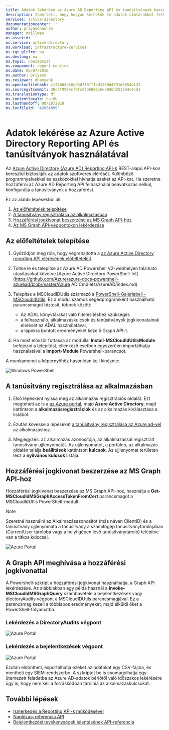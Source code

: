 ```yaml
---
title: Adatok lekérése az Azure AD Reporting API és tanúsítványok használatával | Microsoft Docs
description: Ismerteti, hogy hogyan kérhetők le adatok címtárakból felhasználói beavatkozás nélkül az Azure AD Reporting API és tanúsítványalapú hitelesítés használatával.
services: active-directory
documentationcenter: ''
author: priyamohanram
manager: mtillman
ms.assetid: ''
ms.service: active-directory
ms.workload: infrastructure-services
ms.tgt_pltfrm: na
ms.devlang: na
ms.topic: conceptual
ms.component: report-monitor
ms.date: 05/07/2018
ms.author: priyamo
ms.reviewer: dhanyahk
ms.openlocfilehash: c1f5b88dc8cd6d7f8ff1cd1269d4791d5654e133
ms.sourcegitcommit: 30c7f9994cf6fcdfb580616ea8d6d251364c0cd1
ms.translationtype: MT
ms.contentlocale: hu-HU
ms.lasthandoff: 08/18/2018
ms.locfileid: "42054099"
---
```

# <a name="get-data-using-the-azure-active-directory-reporting-api-with-certificates"></a>Adatok lekérése az Azure Active Directory Reporting API és tanúsítványok használatával

Az [Azure Active Directory (Azure AD) Reporting API-k](concept-reporting-api.md) REST-alapú API-kon keresztül biztosítják az adatok szoftveres elérését. Különböző programnyelvekkel és eszközökkel hívhatja ezeket az API-kat. Ha szeretne hozzáférni az Azure AD Reporting API felhasználói beavatkozás nélkül, konfigurálja a tanúsítványok a hozzáférést.

Ez az alábbi lépésekből áll:

1. [Az előfeltételek telepítése](#install-prerequisites)
2. [A tanúsítvány regisztrálása az alkalmazásban](#register-the-certificate-in-your-app)
3. [Hozzáférési jogkivonat beszerzése az MS Graph API-hoz](#get-an-access-token-for-ms-graph-api)
4. [Az MS Graph API-végpontokon lekérdezése](#query-the-ms-graph-api-endpoints)


## <a name="install-prerequisites"></a>Az előfeltételek telepítése

1. Győződjön meg róla, hogy végrehajtotta a [az Azure Active Directory reporting API elérésének előfeltételeit](howto-configure-prerequisites-for-reporting-api.md). 

2. Töltse le és telepítse az Azure AD Powershell V2-webhelyen található utasításokat követve [Azure Active Directory PowerShell-lel](https://github.com/Azure/azure-docs-powershell-azuread/blob/master/Azure AD Cmdlets/AzureAD/index.md)

3. Telepítse a MSCloudIDUtils származó a [PowerShell-Galériabeli - MSCloudIdUtils](https://www.powershellgallery.com/packages/MSCloudIdUtils/). Ez a modul számos segédprogramként használható parancsmagot biztosít, többek között:
    - Az ADAL könyvtárakat való hitelesítéshez szükséges
    - a felhasználó, alkalmazáskulcsok és tanúsítványok jogkivonatainak elérését az ADAL használatával,
    - a lapokra bontott eredményeket kezelő Graph API-t.

4. Ha most először futtassa az modullal **Install-MSCloudIdUtilsModule** befejezni a telepítést, ellenkező esetben egyszerűen importálhatja használatával a **Import-Module** Powershell-parancsot.

A munkamenet a képernyőhöz hasonlóan kell kinéznie:

  ![Windows PowerShell](./media/tutorial-access-api-with-certificates/module-install.png)

## <a name="register-the-certificate-in-your-app"></a>A tanúsítvány regisztrálása az alkalmazásban

1. Első lépésként nyissa meg az alkalmazás regisztrációs oldalát. Ezt megteheti az is a [az Azure portal](https://portal.azure.com), majd **Azure Active Directory**, majd kattintson a **alkalmazásregisztrációk** és az alkalmazás kiválasztása a listából. 

2. Ezután kövesse a lépéseket [a tanúsítvány regisztrálása az Azure ad-vel](https://docs.microsoft.com/azure/active-directory/develop/active-directory-certificate-credentials#register-your-certificate-with-azure-ad) az alkalmazáshoz. 

3. Megjegyzés: az alkalmazás azonosítója, az alkalmazással regisztrált tanúsítvány ujjlenyomatát. Az ujjlenyomatot, a portálon, az alkalmazás oldalán találja **beállítások** kattintson **kulcsok**. Az ujjlenyomat területen lesz a **nyilvános kulcsok** listája.

  
## <a name="get-an-access-token-for-ms-graph-api"></a>Hozzáférési jogkivonat beszerzése az MS Graph API-hoz

Hozzáférési jogkivonat beszerzése az MS Graph API-hoz, használja a **Get-MSCloudIdMSGraphAccessTokenFromCert** parancsmagot a MSCloudIdUtils PowerShell-modult. 

>[!NOTE]
>Szeretné használni az Alkalmazásazonosítót (más néven ClientID) és a tanúsítvány ujjlenyomata a tanúsítvány a számítógép tanúsítványtárolójában (CurrentUser tárolóba vagy a helyi gépen lévő tanúsítványtároló) telepítve van a titkos kulccsal.
>

 ![Azure Portal](./media/tutorial-access-api-with-certificates/getaccesstoken.png)

## <a name="use-the-access-token-to-call-the-graph-api"></a>A Graph API meghívása a hozzáférési jogkivonattal

A Powershell-szkript a hozzáférési jogkivonat használhatja, a Graph API lekérdezése. Az alábbiakban egy példa használ a **Invoke-MSCloudIdMSGraphQuery** számbavétele a bejelentkezések vagy diectoryAudits végpont a MSCloudIDUtils parancsmagjával. Ez a parancsmag kezeli a többlapos eredményeket, majd elküldi őket a PowerShell-folyamatba.

### <a name="query-the-directoryaudits-endpoint"></a>Lekérdezés a DirectoryAudits végpont
 ![Azure Portal](./media/tutorial-access-api-with-certificates/query-directoryAudits.png)

 ### <a name="query-the-signins-endpoint"></a>Lekérdezés a bejelentkezések végpont
 ![Azure Portal](./media/tutorial-access-api-with-certificates/query-signins.png)

Ezután eldöntheti, exportálhatja ezeket az adatokat egy CSV-fájlba, és mentheti egy SIEM-rendszerbe. A szkriptet be is csomagolhatja egy ütemezett feladatba az Azure AD-adatok bérlőtől való időszakos lekérésére úgy is, hogy nem kell a forráskódban tárolnia az alkalmazáskulcsokat. 


## <a name="next-steps"></a>További lépések

* [Ismerkedés a Reporting API-k működésével](concept-reporting-api.md)
* [Naplózási referencia API](https://developer.microsoft.com/graph/docs/api-reference/beta/resources/directoryaudit) 
* [Bejelentkezési tevékenységek jelentésének API-referencia](https://developer.microsoft.com/graph/docs/api-reference/beta/resources/signin)



